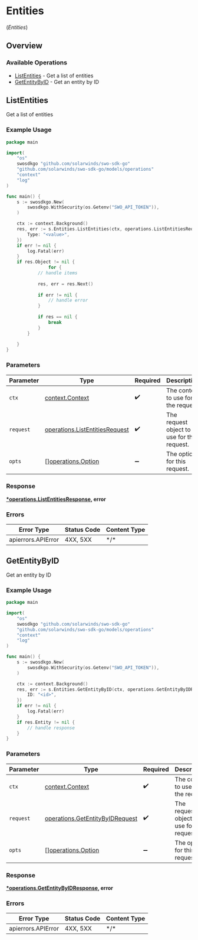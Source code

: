 # Entities
(*Entities*)

## Overview

### Available Operations

* [ListEntities](#listentities) - Get a list of entities
* [GetEntityByID](#getentitybyid) - Get an entity by ID

## ListEntities

Get a list of entities

### Example Usage

```go
package main

import(
	"os"
	swosdkgo "github.com/solarwinds/swo-sdk-go"
	"github.com/solarwinds/swo-sdk-go/models/operations"
	"context"
	"log"
)

func main() {
    s := swosdkgo.New(
        swosdkgo.WithSecurity(os.Getenv("SWO_API_TOKEN")),
    )

    ctx := context.Background()
    res, err := s.Entities.ListEntities(ctx, operations.ListEntitiesRequest{
        Type: "<value>",
    })
    if err != nil {
        log.Fatal(err)
    }
    if res.Object != nil {
                for {
            // handle items
        
            res, err = res.Next()
        
            if err != nil {
                // handle error
            }
        
            if res == nil {
                break
            }
        }
        
    }
}
```

### Parameters

| Parameter                                                                        | Type                                                                             | Required                                                                         | Description                                                                      |
| -------------------------------------------------------------------------------- | -------------------------------------------------------------------------------- | -------------------------------------------------------------------------------- | -------------------------------------------------------------------------------- |
| `ctx`                                                                            | [context.Context](https://pkg.go.dev/context#Context)                            | :heavy_check_mark:                                                               | The context to use for the request.                                              |
| `request`                                                                        | [operations.ListEntitiesRequest](../../models/operations/listentitiesrequest.md) | :heavy_check_mark:                                                               | The request object to use for the request.                                       |
| `opts`                                                                           | [][operations.Option](../../models/operations/option.md)                         | :heavy_minus_sign:                                                               | The options for this request.                                                    |

### Response

**[*operations.ListEntitiesResponse](../../models/operations/listentitiesresponse.md), error**

### Errors

| Error Type         | Status Code        | Content Type       |
| ------------------ | ------------------ | ------------------ |
| apierrors.APIError | 4XX, 5XX           | \*/\*              |

## GetEntityByID

Get an entity by ID

### Example Usage

```go
package main

import(
	"os"
	swosdkgo "github.com/solarwinds/swo-sdk-go"
	"github.com/solarwinds/swo-sdk-go/models/operations"
	"context"
	"log"
)

func main() {
    s := swosdkgo.New(
        swosdkgo.WithSecurity(os.Getenv("SWO_API_TOKEN")),
    )

    ctx := context.Background()
    res, err := s.Entities.GetEntityByID(ctx, operations.GetEntityByIDRequest{
        ID: "<id>",
    })
    if err != nil {
        log.Fatal(err)
    }
    if res.Entity != nil {
        // handle response
    }
}
```

### Parameters

| Parameter                                                                          | Type                                                                               | Required                                                                           | Description                                                                        |
| ---------------------------------------------------------------------------------- | ---------------------------------------------------------------------------------- | ---------------------------------------------------------------------------------- | ---------------------------------------------------------------------------------- |
| `ctx`                                                                              | [context.Context](https://pkg.go.dev/context#Context)                              | :heavy_check_mark:                                                                 | The context to use for the request.                                                |
| `request`                                                                          | [operations.GetEntityByIDRequest](../../models/operations/getentitybyidrequest.md) | :heavy_check_mark:                                                                 | The request object to use for the request.                                         |
| `opts`                                                                             | [][operations.Option](../../models/operations/option.md)                           | :heavy_minus_sign:                                                                 | The options for this request.                                                      |

### Response

**[*operations.GetEntityByIDResponse](../../models/operations/getentitybyidresponse.md), error**

### Errors

| Error Type         | Status Code        | Content Type       |
| ------------------ | ------------------ | ------------------ |
| apierrors.APIError | 4XX, 5XX           | \*/\*              |